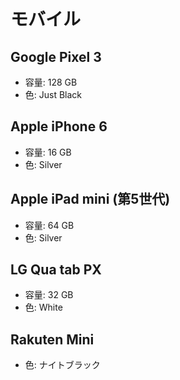 # モバイル

## Google Pixel 3
* 容量: 128 GB
* 色: Just Black

## Apple iPhone 6
* 容量: 16 GB
* 色: Silver

## Apple iPad mini (第5世代)
* 容量: 64 GB
* 色: Silver

## LG Qua tab PX
* 容量: 32 GB
* 色: White

## Rakuten Mini
* 色: ナイトブラック